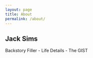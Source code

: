 ```yaml
---
layout: page
title: About
permalink: /about/
---
```

<h2>Jack Sims</h2>
<p>Backstory Filler - Life Details - The GIST</p>
